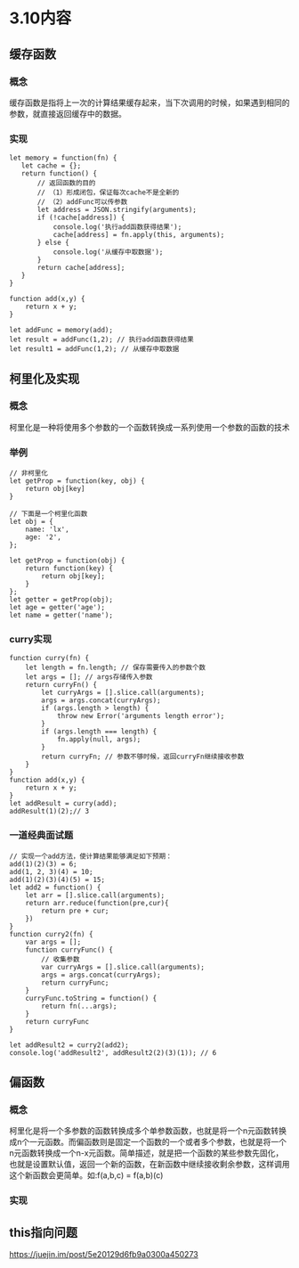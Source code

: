 # 3.10内容

## 缓存函数
### 概念
缓存函数是指将上一次的计算结果缓存起来，当下次调用的时候，如果遇到相同的参数，就直接返回缓存中的数据。
### 实现
```JS
let memory = function(fn) {
   let cache = {};
   return function() {
       // 返回函数的目的
       // （1）形成闭包，保证每次cache不是全新的
       // （2）addFunc可以传参数
       let address = JSON.stringify(arguments);
       if (!cache[address]) {
           console.log('执行add函数获得结果');
           cache[address] = fn.apply(this, arguments);
       } else {
           console.log('从缓存中取数据');
       }
       return cache[address];
   }
}

function add(x,y) {
    return x + y;
}

let addFunc = memory(add);
let result = addFunc(1,2); // 执行add函数获得结果
let result1 = addFunc(1,2); // 从缓存中取数据
```

## 柯里化及实现
### 概念
柯里化是一种将使用多个参数的一个函数转换成一系列使用一个参数的函数的技术
### 举例
```JS
// 非柯里化
let getProp = function(key, obj) {
    return obj[key]
}
```
```JS
// 下面是一个柯里化函数
let obj = {
    name: 'lx',
    age: '2',
};

let getProp = function(obj) {
    return function(key) {
        return obj[key];
    }
};
let getter = getProp(obj);
let age = getter('age');
let name = getter('name');
```
### curry实现
```JS
function curry(fn) {
    let length = fn.length; // 保存需要传入的参数个数
    let args = []; // args存储传入参数
    return curryFn() {
        let curryArgs = [].slice.call(arguments);
        args = args.concat(curryArgs);
        if (args.length > length) {
            throw new Error('arguments length error');
        }
        if (args.length === length) {
            fn.apply(null, args);
        }
        return curryFn; // 参数不够时候，返回curryFn继续接收参数
    }
}
function add(x,y) {
    return x + y;
}
let addResult = curry(add);
addResult(1)(2);// 3
```
### 一道经典面试题
```JS
// 实现一个add方法，使计算结果能够满足如下预期：
add(1)(2)(3) = 6;
add(1, 2, 3)(4) = 10;
add(1)(2)(3)(4)(5) = 15;
let add2 = function() {
    let arr = [].slice.call(arguments);
    return arr.reduce(function(pre,cur){
        return pre + cur;
    })
}
function curry2(fn) {
    var args = [];
    function curryFunc() {
        // 收集参数
        var curryArgs = [].slice.call(arguments);
        args = args.concat(curryArgs);
        return curryFunc;
    }
    curryFunc.toString = function() {
        return fn(...args);
    }
    return curryFunc
}

let addResult2 = curry2(add2);
console.log('addResult2', addResult2(2)(3)(1)); // 6
```
## 偏函数
### 概念
柯里化是将一个多参数的函数转换成多个单参数函数，也就是将一个n元函数转换成n个一元函数。而偏函数则是固定一个函数的一个或者多个参数，也就是将一个n元函数转换成一个n-x元函数。简单描述，就是把一个函数的某些参数先固化，也就是设置默认值，返回一个新的函数，在新函数中继续接收剩余参数，这样调用这个新函数会更简单。如:f(a,b,c) = f(a,b)(c)
### 实现

## this指向问题
https://juejin.im/post/5e20129d6fb9a0300a450273